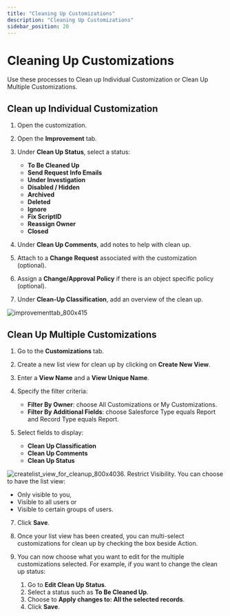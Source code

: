 ```yaml
---
title: "Cleaning Up Customizations"
description: "Cleaning Up Customizations"
sidebar_position: 20
---
```


# Cleaning Up Customizations

Use these processes to Clean up Individual Customization or Clean Up Multiple Customizations.

## Clean up Individual Customization

1. Open the customization.
2. Open the **Improvement** tab.
3. Under **Clean Up Status**, select a status:

    - **To Be Cleaned Up**
    - **Send Request Info Emails**
    - **Under Investigation**
    - **Disabled / Hidden**
    - **Archived**
    - **Deleted**
    - **Ignore**
    - **Fix ScriptID**
    - **Reassign Owner**
    - **Closed**

4. Under **Clean Up Comments**, add notes to help with clean up.
5. Attach to a **Change Request** associated with the customization (optional).
6. Assign a **Change/Approval Policy** if there is an object specific policy (optional).
7. Under **Clean-Up Classification**, add an overview of the clean up.

![improvementtab_800x415](/images/platgovsalesforceflashlight/clean_up/improvementtab_800x415.webp)

## Clean Up Multiple Customizations

1. Go to the **Customizations** tab.
2. Create a new list view for clean up by clicking on **Create New View**.
3. Enter a **View Name** and a **View Unique Name**.
4. Specify the filter criteria:

    - **Filter By Owner**: choose All Customizations or My Customizations.
    - **Filter By Additional Fields**: choose Salesforce Type equals Report and Record Type equals
      Report.

5. Select fields to display:

    - **Clean Up Classification**
    - **Clean Up Comments**
    - **Clean Up Status**

![createlist_view_for_cleanup_800x403](/images/platgovsalesforceflashlight/clean_up/createlist_view_for_cleanup_800x403.webp)6.
Restrict Visibility. You can choose to have the list view:

- Only visible to you,
- Visible to all users or
- Visible to certain groups of users.

7. Click **Save**.
8. Once your list view has been created, you can multi-select customizations for clean up by
   checking the box beside Action.

   <!-- ![multi_select_cleanup_800x382](/img/product_docs/platgovsalesforceflashlight/clean_up/multi_select_cleanup_800x382.webp) -->

9. You can now choose what you want to edit for the multiple customizations selected. For example, if you want to change the clean up status:
    1. Go to **Edit Clean Up Status**.
    2. Select a status such as **To Be Cleaned Up**.
    3. Choose to **Apply changes to: All the selected records**.
    4. Click **Save**.

    <!-- ![flagging_mass_customizations_800x374](/img/product_docs/platgovsalesforceflashlight/clean_up/flagging_mass_customizations_800x374.webp) -->
